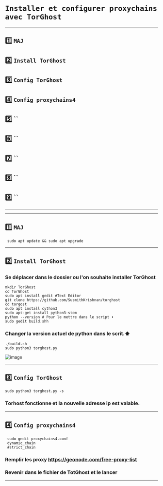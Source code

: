 # `Installer et configurer proxychains avec TorGhost`

---

## 1️⃣ `MAJ`
## 2️⃣ `Install TorGhost`
## 3️⃣ `Config TorGhost`
## 4️⃣ `Config proxychains4`
## 5️⃣ ``
## 6️⃣ ``
## 7️⃣ ``
## 8️⃣ ``
## 9️⃣ ``



---
---

## 1️⃣ `MAJ`
     sudo apt update && sudo apt upgrade   
---

## 2️⃣ `Install TorGhost`
### Se déplacer dans le dossier ou l'on souhaite installer TorGhost
  
    mkdir TorGhost
    cd TorGhost
    sudo apt install gedit #Text Editor
    git clone https://github.com/SusmithKrishnan/torghost
    cd torgost
    sudo apt install cython3
    sudo apt-get install python3-stem
    python --version # Pour le mettre dans le script ⬇️
    sudo gedit build.shh

### Changer la version actuel de python dans le scrit.⬆️

    ./build.sh
    sudo python3 torghost.py

![image](https://github.com/user-attachments/assets/801a1512-c756-44c3-a457-c2a226e2cef1)


---

## 3️⃣ `Config TorGhost`

    sudo python3 torghost.py -s
### Torhost fonctionne et la nouvelle adresse ip est valable.

---

## 4️⃣ `Config proxychains4`

     sudo gedit proxychains4.conf
     dynamic_chain
     #strict_chain

### Remplir les proxy https://geonode.com/free-proxy-list
### Revenir dans le fichier de TotGhost et le lancer
---











